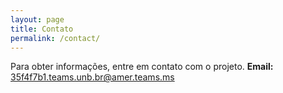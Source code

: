 ```yaml
---
layout: page
title: Contato
permalink: /contact/
---
```


Para obter informações, entre em contato com o projeto.
**Email:** [35f4f7b1.teams.unb.br@amer.teams.ms](mailto:35f4f7b1.teams.unb.br@amer.teams.ms)